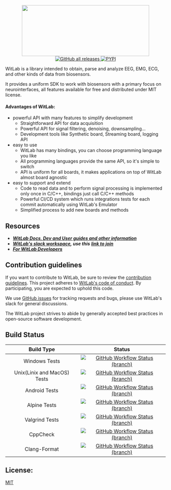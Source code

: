<p align="center">
    <img width="400" height="160" src="#logo">
    <br>
    <a href="https://github.com/witlab-dev/witlab/releases">
       <img alt="GitHub all releases" src="https://img.shields.io/github/downloads/witlab-dev/witlab/total?color=yellow&label=Downloads%28Github%29">
    </a>
    <a href="https://pypi.org/project/witlab/">
        <img alt="PYPI" src="https://static.pepy.tech/personalized-badge/witlab?period=total&units=international_system&left_color=grey&right_color=yellow&left_text=Downloads(PYPI)">
    </a>
    
</p>

WitLab is a library intended to obtain, parse and analyze EEG, EMG, ECG, and other kinds of data from biosensors.

It provides a uniform SDK to work with biosensors with a primary focus on neurointerfaces, all features available for
free and distributed under MIT license.

#### Advantages of WitLab:

* powerful API with many features to simplify development
    * Straightforward API for data acquisition
    * Powerful API for signal filtering, denoising, downsampling...
    * Development tools like Synthetic board, Streaming board, logging API
* easy to use
    * WitLab has many bindings, you can choose programming language you like
    * All programming languages provide the same API, so it's simple to switch
    * API is uniform for all boards, it makes applications on top of WitLab almost board agnostic
* easy to support and extend
    * Code to read data and to perform signal processing is implemented only once in C/C++, bindings just call C/C++
      methods
    * Powerful CI/CD system which runs integrations tests for each commit automatically using WitLab's Emulator
    * Simplified process to add new boards and methods

## Resources

* [***WitLab Docs, Dev and User guides and other information***](https://WitLab.readthedocs.io)
* [***WitLab's slack workspace***](https://openbraintalk.slack.com/)***, use this*** [***link to
  join***](https://c6ber255cc.execute-api.eu-west-1.amazonaws.com/Express/)
* [***For WitLab Developers***](https://WitLab.readthedocs.io/en/master/WitLabDev.html)

## Contribution guidelines

If you want to contribute to WitLab, be sure to review
the [contribution guidelines](https://WitLab.readthedocs.io/en/stable/WitLabDev.html). This project adheres
to [WitLab's code of conduct](https://github.com/WitLab-dev/WitLab/blob/master/CODE_OF_CONDUCT.md). By
participating, you are expected to uphold this code.

We use [GitHub issues](https://github.com/WitLab-dev/WitLab/issues) for tracking requests and bugs, please use
WitLab's slack for general discussions.

The WitLab project strives to abide by generally accepted best practices in open-source software development.

## Build Status

|          Build Type            |                                                                                Status                                                                                |
|:---------------------------:	|:-------------------------------------------------------------------------------------------------------------------------------------------------------------------:	|
|        Windows Tests            |   [![GitHub Workflow Status (branch)](https://img.shields.io/github/workflow/status/WitLab-dev/WitLab/Run%20Windows/master?color=yellow&label=Windows%202019)](https://github.com/WitLab-dev/WitLab/actions/workflows/run_windows.yml)    |
| Unix(Linix and MacOS) Tests    | [![GitHub Workflow Status (branch)](https://img.shields.io/github/workflow/status/WitLab-dev/WitLab/Run%20Unix/master?color=yellow&label=Ubuntu%20and%20MacOS)](https://github.com/WitLab-dev/WitLab/actions/workflows/run_unix.yml)    |
|        Android Tests            |   [![GitHub Workflow Status (branch)](https://img.shields.io/github/workflow/status/WitLab-dev/WitLab/Run%20Android%20NDK/master?color=yellow&label=Android)](https://github.com/WitLab-dev/WitLab/actions/workflows/run_android.yml)    |
|         Alpine Tests            |       [![GitHub Workflow Status (branch)](https://img.shields.io/github/workflow/status/WitLab-dev/WitLab/Run%20Alpine/master?color=yellow&label=Alpine)](https://github.com/WitLab-dev/WitLab/actions/workflows/run_alpine.yml)        |
|        Valgrind Tests        |     [![GitHub Workflow Status (branch)](https://img.shields.io/github/workflow/status/WitLab-dev/WitLab/Run%20Valgrind/master?color=yellow&label=Valgrind)](https://github.com/WitLab-dev/WitLab/actions/workflows/valgrind.yml)        |
|           CppCheck            |    [![GitHub Workflow Status (branch)](https://img.shields.io/github/workflow/status/WitLab-dev/WitLab/CppCheck/master?color=yellow&label=Static%20Analyzer)](https://github.com/WitLab-dev/WitLab/actions/workflows/cppcheck.yml)    |
|         Clang-Format            |   [![GitHub Workflow Status (branch)](https://img.shields.io/github/workflow/status/WitLab-dev/WitLab/Clang%20Format/master?color=yellow&label=Code%20Style)](https://github.com/WitLab-dev/WitLab/actions/workflows/clang_format.yml)    |  


## License:

[MIT](https://github.com/WitLab-dev/WitLab/blob/master/LICENSE)
